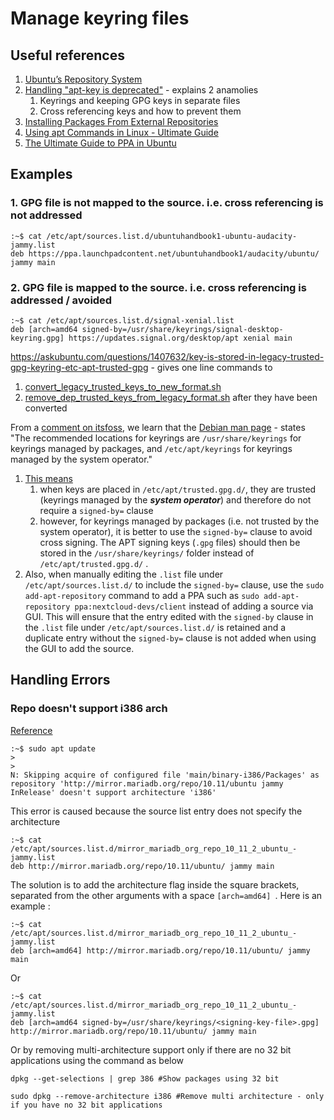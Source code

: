 # Manage keyring files

## Useful references

1.    [Ubuntu’s Repository System](https://itsfoss.com/ubuntu-repository-mechanism/)
2.    [Handling "apt-key is deprecated"](https://itsfoss.com/apt-key-deprecated/) - explains 2 anamolies
      1.   Keyrings and keeping GPG keys in separate files
      2.   Cross referencing keys and how to prevent them
3.    [Installing Packages From External Repositories](https://itsfoss.com/adding-external-repositories-ubuntu/)
4.    [Using apt Commands in Linux - Ultimate Guide](https://itsfoss.com/apt-command-guide)
5.    [The Ultimate Guide to PPA in Ubuntu](https://itsfoss.com/ppa-guide/)
  

## Examples
### 1. GPG file is not mapped to the source. i.e. cross referencing is not addressed
```
:~$ cat /etc/apt/sources.list.d/ubuntuhandbook1-ubuntu-audacity-jammy.list 
deb https://ppa.launchpadcontent.net/ubuntuhandbook1/audacity/ubuntu/ jammy main

```
### 2. GPG file is mapped to the source. i.e. cross referencing is addressed / avoided
```
:~$ cat /etc/apt/sources.list.d/signal-xenial.list 
deb [arch=amd64 signed-by=/usr/share/keyrings/signal-desktop-keyring.gpg] https://updates.signal.org/desktop/apt xenial main

```

https://askubuntu.com/questions/1407632/key-is-stored-in-legacy-trusted-gpg-keyring-etc-apt-trusted-gpg - gives one line commands to 
1. [convert_legacy_trusted_keys_to_new_format.sh](convert_legacy_trusted_keys_to_new_format.sh)
2. [remove_dep_trusted_keys_from_legacy_format.sh](remove_dep_trusted_keys_from_legacy_format.sh) after they have been converted 

From a [comment on itsfoss](https://itsfoss.com/apt-key-deprecated/?ht-comment-id=12344336), we learn that the [Debian man page](https://manpages.debian.org/bookworm/apt/sources.list.5.en.html) - states "The recommended locations for keyrings are `/usr/share/keyrings` for keyrings managed by packages, and `/etc/apt/keyrings` for keyrings managed by the system operator." 
1. [This means](https://forums.whonix.org/t/apt-repository-signing-keys-per-apt-sources-list-signed-by/12302)
   1.  when keys are placed in `/etc/apt/trusted.gpg.d/`, they are trusted (keyrings managed by the ***system operator***) and therefore do not require a `signed-by=` clause
   2.  however, for keyrings managed by packages (i.e. not trusted by the system operator), it is better to use the `signed-by=` clause to avoid cross signing. The APT signing keys (`.gpg` files) should then be stored in the  `/usr/share/keyrings/` folder instead of `/etc/apt/trusted.gpg.d/` .
2. Also, when manually editing the `.list` file under `/etc/apt/sources.list.d/` to include the `signed-by=` clause, use the `sudo add-apt-repository` command to add a PPA such as `sudo add-apt-repository ppa:nextcloud-devs/client` instead of adding a source via GUI. This will ensure that the entry edited with the `signed-by` clause in the `.list` file under `/etc/apt/sources.list.d/` is retained and a duplicate entry without the `signed-by=` clause is not added when using the GUI to add the source.


## Handling Errors
### Repo doesn't support i386 arch

[Reference](https://askubuntu.com/questions/741410/skipping-acquire-of-configured-file-main-binary-i386-packages-as-repository-x)

```
:~$ sudo apt update
>
>
N: Skipping acquire of configured file 'main/binary-i386/Packages' as repository 'http://mirror.mariadb.org/repo/10.11/ubuntu jammy InRelease' doesn't support architecture 'i386'
```
This error is caused because the source list entry does not specify the architecture
```
:~$ cat /etc/apt/sources.list.d/mirror_mariadb_org_repo_10_11_2_ubuntu_-jammy.list
deb http://mirror.mariadb.org/repo/10.11/ubuntu/ jammy main
```
The solution is to add the architecture flag inside the square brackets, separated from the other arguments with a space `[arch=amd64] `. Here is an example :
```
:~$ cat /etc/apt/sources.list.d/mirror_mariadb_org_repo_10_11_2_ubuntu_-jammy.list
deb [arch=amd64] http://mirror.mariadb.org/repo/10.11/ubuntu/ jammy main
```

Or

```
:~$ cat /etc/apt/sources.list.d/mirror_mariadb_org_repo_10_11_2_ubuntu_-jammy.list
deb [arch=amd64 signed-by=/usr/share/keyrings/<signing-key-file>.gpg] http://mirror.mariadb.org/repo/10.11/ubuntu/ jammy main
```

Or by removing multi-architecture support only if there are no 32 bit applications using the command as below

`dpkg --get-selections | grep 386 #Show packages using 32 bit`

`sudo dpkg --remove-architecture i386 #Remove multi architecture - only if you have no 32 bit applications`
